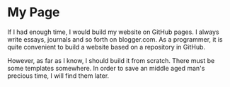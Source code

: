 # My Page

If I had enough time, I would build my website on GitHub pages. I always write essays, journals and so forth on blogger.com. As a programmer, it is quite convenient to build a website based on a repository in GitHub.

However, as far as I know, I should build it from scratch. There must be some templates somewhere. In order to save an middle aged man's precious time, I will find them later.
